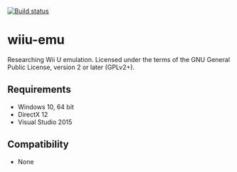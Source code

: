 [![Build status](https://ci.appveyor.com/api/projects/status/7kf15xo09fcmt1b9?svg=true)](https://ci.appveyor.com/project/exjam/wiiu-emu)

# wiiu-emu
Researching Wii U emulation. Licensed under the terms of the GNU General Public License, version 2 or later (GPLv2+).

## Requirements
- Windows 10, 64 bit
- DirectX 12
- Visual Studio 2015

## Compatibility
- None
